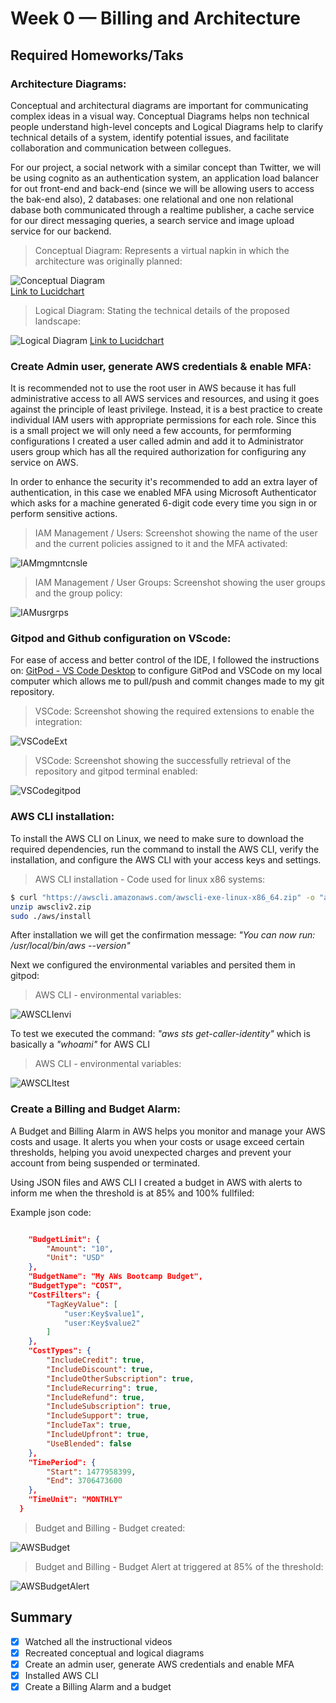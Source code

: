 # Week 0 — Billing and Architecture
## Required Homeworks/Taks

### Architecture Diagrams:

Conceptual and architectural diagrams are important for communicating complex ideas in a visual way. Conceptual Diagrams helps non technical people understand high-level concepts and Logical Diagrams help to clarify technical details of a system, identify potential issues, and facilitate collaboration and communication between collegues.

For our project, a social network with a similar concept than Twitter, we will be using cognito as an authentication system, an application load balancer for out front-end and back-end (since we will be allowing users to access the bak-end also), 2 databases: one relational and one non relational dabase both communicated through a realtime publisher, a cache service for our direct messaging queries, a search service and  image upload service for our backend.

> Conceptual Diagram: Represents a virtual napkin in which the architecture was originally planned:

![Conceptual Diagram](../_docs/assets/conceptual_diagram_lq.png)<br>
[Link to Lucidchart](https://lucid.app/lucidchart/8ab7b0e9-dc68-44a1-8411-61ff335cefcd/edit?viewport_loc=1197%2C326%2C2501%2C1180%2C0_0&invitationId=inv_d5f80eb6-d1d6-4b37-99b0-d9b0189f442c)

> Logical Diagram: Stating the technical details of the proposed landscape:

![Logical Diagram](../_docs/assets/logical_diagram_lq.png)
[Link to Lucidchart](https://lucid.app/lucidchart/9d023106-8c25-44b9-aea3-fe76d93b4a6b/edit?viewport_loc=-110%2C139%2C1844%2C870%2C0_0&invitationId=inv_6eeedffd-ff47-4074-bbcb-03c631896d20) 

### Create Admin user, generate AWS credentials & enable MFA:

It is recommended not to use the root user in AWS because it has full administrative access to all AWS services and resources, and using it goes against the principle of least privilege. Instead, it is a best practice to create individual IAM users with appropriate permissions for each role. Since this is a small project we will only need a few accounts, for permforming configurations I created a user called admin and add it to Administrator users group which has all the required authorization for configuring any service on AWS.

In order to enhance the security it's recommended to add an extra layer of authentication, in this case we enabled MFA using Microsoft Authenticator which asks for a machine generated 6-digit code every time you sign in or perform sensitive actions. 

> IAM Management / Users: Screenshot showing the name of the user and the current policies assigned to it and the MFA activated:

![IAMmgmntcnsle](../_docs/assets/img/week0/IAMManagementConsole.png)

> IAM Management / User Groups: Screenshot showing the user groups and the group policy:
 
![IAMusrgrps](../_docs/assets/img/week0/IAMUserGroups.png)

### Gitpod and Github configuration on VScode:

For ease of access and better control of the IDE, I followed the instructions on: [GitPod - VS Code Desktop](https://www.gitpod.io/docs/references/ides-and-editors/vscode) to configure GitPod and VSCode on my local computer which allows me to pull/push and commit changes made to my git repository.

> VSCode: Screenshot showing the required extensions to enable the integration:

![VSCodeExt](../_docs/assets/img/week0/VSCodeextensions.png)


> VSCode: Screenshot showing the successfully retrieval of the repository and gitpod terminal enabled:

![VSCodegitpod](../_docs/assets/img/week0/VSCodegitpod.png)


### AWS CLI installation:

To install the AWS CLI on Linux, we need to make sure to download the required dependencies, run the command to install the AWS CLI, verify the installation, and configure the AWS CLI with your access keys and settings.

> AWS CLI installation - Code used for linux x86 systems:

```bash
$ curl "https://awscli.amazonaws.com/awscli-exe-linux-x86_64.zip" -o "awscliv2.zip"
unzip awscliv2.zip
sudo ./aws/install
```

After installation we will get the confirmation message: *"You can now run: /usr/local/bin/aws --version"*

Next we configured the environmental variables and persited them in gitpod:

> AWS CLI - environmental variables:

![AWSCLIenvi](../_docs/assets/img/week0/AWSCLIenvi.png)

To test we executed the command: *"aws sts get-caller-identity"* which is basically a *"whoami"* for AWS CLI

> AWS CLI - environmental variables:

![AWSCLItest](../_docs/assets/img/week0/AWSCLItest.png)

### Create a Billing and Budget Alarm:

A Budget and Billing Alarm in AWS helps you monitor and manage your AWS costs and usage. It alerts you when your costs or usage exceed certain thresholds, helping you avoid unexpected charges and prevent your account from being suspended or terminated.

Using JSON files and AWS CLI I created a budget in AWS with alerts to inform me when the threshold is at 85% and 100% fullfiled:

Example json code:
```JSON

    "BudgetLimit": {
        "Amount": "10",
        "Unit": "USD"
    },
    "BudgetName": "My AWs Bootcamp Budget",
    "BudgetType": "COST",
    "CostFilters": {
        "TagKeyValue": [
            "user:Key$value1",
            "user:Key$value2"
        ]
    },
    "CostTypes": {
        "IncludeCredit": true,
        "IncludeDiscount": true,
        "IncludeOtherSubscription": true,
        "IncludeRecurring": true,
        "IncludeRefund": true,
        "IncludeSubscription": true,
        "IncludeSupport": true,
        "IncludeTax": true,
        "IncludeUpfront": true,
        "UseBlended": false
    },
    "TimePeriod": {
        "Start": 1477958399,
        "End": 3706473600
    },
    "TimeUnit": "MONTHLY"
  }
```

> Budget and Billing - Budget created:

![AWSBudget](../_docs/assets/img/week0/Budget.png)

> Budget and Billing - Budget Alert at triggered at 85% of the threshold:

![AWSBudgetAlert](../_docs/assets/img/week0/BudgetAlert.png)

## Summary
- [x] Watched all the instructional videos
- [x] Recreated conceptual and logical diagrams
- [x] Create an admin user, generate AWS credentials and enable MFA
- [x] Installed AWS CLI	
- [x] Create a Billing Alarm and a budget
